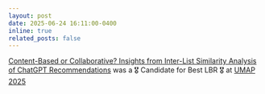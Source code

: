 ```yaml
---
layout: post
date: 2025-06-24 16:11:00-0400
inline: true
related_posts: false
---
```


[Content-Based or Collaborative? Insights from Inter-List Similarity Analysis of ChatGPT Recommendations](https://dl.acm.org/doi/full/10.1145/3708319.3733680) was a 🎖️ Candidate for Best LBR 🎖️ at [UMAP 2025](https://www.um.org/umap2025/)
